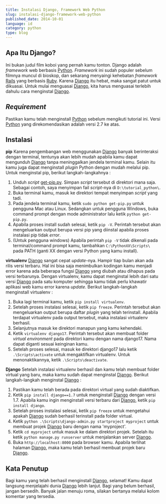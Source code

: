 ```yaml
---
title: Instalasi Django, Framework Web Python
slug: instalasi-django-framework-web-python
published_date: 2014-10-01
language: id
category: python
type: blog
---
```


## Apa Itu Django?
Ini bukan judul film koboi yang pernah kamu tonton. Django adalah *framework* web berbasis [Python](http://www.python.org). *Framework* ini sudah populer sebelum filmnya muncul di bioskop, dan sekarang menyaingi kehebatan *framework* [Rails](http://www.rubyonrails.org) yang berbasis [Ruby](http://www.ruby-lang.org). Karena [Django](http://djangoproject.com) itu hebat, maka sangat patut untuk dikuasai. Untuk mulai menguasai [Django](http://djangoproject.com), kita harus menguasai terlebih dahulu cara menginstal [Django](http://djangoproject.com).

## *Requirement*
Pastikan kamu telah menginstall [Python](http://www.python.org) sebelum mengikuti tutorial ini. Versi [Python](http://www.python.org) yang direkomendasikan adalah versi 2.7 ke atas.

## Instalasi
**pip**
Karena pengembangan web menggunakan [Django](http://djangoproject.com) banyak berinteraksi dengan terminal, tentunya akan lebih mudah apabila kamu dapat mengunduh [Django](http://djangoproject.com) tanpa meninggalkan jendela terminal kamu. Selain itu kamu juga dapat menginstall *plugin* Python dengan mudah melalui pip. Untuk menginstal pip, berikut langkah-langkahnya :

1. Unduh *script* [get-pip.py](https://bootstrap.pypa.io/get-pip.py). Simpan *script* tersebut di direktori mana saja. Sebagai contoh, saya menyimpan fail *script*-nya di `D:\tutorial_python\`.
2. Buka terminal kamu, masuk ke direktori tempat menyimpan *script* yang tadi.
3. Pada jendela terminal kamu, ketik `sudo python get-pip.py` untuk pengguna Mac atau Linux. Sedangkan untuk pengguna Windows, buka command prompt dengan mode administrator lalu ketik `python get-pip.py`.
4. Apabila proses install sudah selesai, ketik `pip -V`. Perintah tersebut akan mengeluarkan output berupa versi pip yang diinstal apabila proses instalasi pip tidak *error*.
5. (Untuk pengguna windows) Apabila perintah `pip -V` tidak dikenali pada terminal/command prompt kamu, tambahkan `C:\PythonXX\Scripts\` pada PATH (ganti XX dengan versi Python yang kamu install).

**virtualenv**
[Django](http://djangoproject.com) sangat cepat *update*-nya. Hampir tiap bulan akan ada rilis versi terbaru. Hal ini bisa saja menimbulkan kodingan kamu menjadi error karena ada beberapa fungsi [Django](http://djangoproject.com) yang diubah atau dihapus pada versi terbarunya. Dengan virtualenv, kamu dapat menginstal lebih dari satu versi [Django](http://djangoproject.com) pada satu komputer sehingga kamu tidak perlu khawatir aplikasi web kamu error karena *update*. Berikut langkah-langkah menginstall virtualenv :

1. Buka lagi terminal kamu, ketik `pip install virtualenv`.
2. Setelah proses instalasi selesai, ketik `pip freeze`. Perintah tersebut akan mengeluarkan output berupa daftar *plugin* yang telah terinstall. Apabila terdapat virtualenv pada output tersebut, maka instalasi virtualenv berhasil.
3. Selanjutnya masuk ke direktori manapun yang kamu kehendaki.
4. Ketik `virtualenv django17`. Perintah tersebut akan membuat folder *virtual environment* pada direktori kamu dengan nama django17. Nama dapat diganti sesuai keinginan kamu.
5. Setelah proses selesai, masuk ke direktori django17 lalu ketik `.\Scripts\activate` untuk mengaktifkan virtualenv. Untuk menonaktikannya, ketik `.\Scripts\deactivate`.

**Django**
Setelah instalasi virtualenv berhasil dan kamu telah membuat folder virtual yang baru, maka kamu sudah dapat menginstal [Django](http://djangoproject.com). Berikut langkah-langkah menginstal [Django](http://djangoproject.com) :

1. Pastikan kamu telah berada pada direktori virtual yang sudah diaktifkan.
2. Ketik `pip install django==1.7` untuk menginstall [Django](http://djangoproject.com) dengan versi 1.7. Apabila kamu ingin menginstall versi terbaru dari [Django](http://djangoproject.com), ketik `pip install django`.
3. Setelah proses instalasi selesai, ketik `pip freeze` untuk mengetahui apakah [Django](http://djangoproject.com) sudah berhasil terinstall pada folder virtual.
4. Ketik `python .\Scripts\django-admin.py startproject myproject` untuk membuat projek [Django](http://djangoproject.com) baru dengan nama 'myproject'.
5. Ketik `cd myproject` untuk masuk ke dalam direktori projek. Setelah itu ketik `python manage.py runserver` untuk menjalankan server [Django](http://djangoproject.com).
6. Buka `http://localhost:8000` pada browser kamu. Apabila terlihat halaman [Django](http://djangoproject.com), maka kamu telah berhasil membuat projek baru [Django](http://djangoproject.com).

## Kata Penutup
Bagi kamu yang telah berhasil menginstall [Django](http://djangoproject.com), selamat! Kamu dapat langsung menjelajahi dunia [Django](http://djangoproject.com) lebih lanjut. Bagi yang belum berhasil, jangan bersedih. Banyak jalan menuju roma, silakan bertanya melalui kolom komentar yang tersedia.









